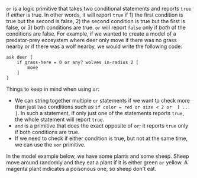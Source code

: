 `or` is a logic primitive that takes two conditional statements and reports `true` if *either* is true. In other words, it will report `true` if 1) the first condition is true but the second is false, 2) the second condition is true but the first is false, or 3) both conditions are true. `or` will report `false` only if *both* of the conditions are false. For example, if we wanted to create a model of a predator-prey ecosystem where deer only move if there was no grass nearby or if there was a wolf nearby, we would write the following code:



```
ask deer [
	if grass-here = 0 or any? wolves in-radius 2 [
		move
	]
]
```



Things to keep in mind when using `or`:

* We can string together multiple `or` statements if we want to check more than just two conditions such as `if color = red or size < 2 or  [ ... ]`. In such a statement, if only just one of the statements reports `true`, the whole statement will report `true`.
* `and` is a primitive that does the exact opposite of `or`; it reports `true` only if both conditions are true.
* If we need to check if either condition is true, but not at the same time, we can use the `xor` primitive.



In the model example below, we have some plants and some sheep. Sheep move around randomly and they eat a plant if it is either green `or` yellow. A magenta plant indicates a poisonous one, so sheep don't eat.